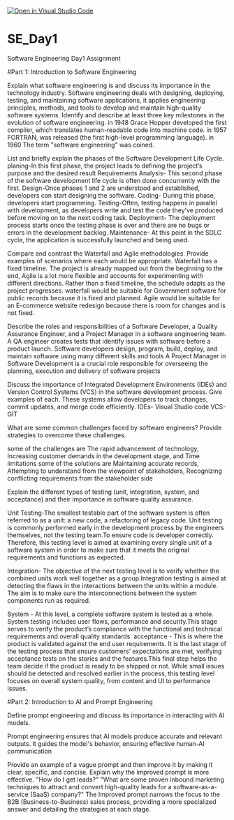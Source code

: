 [![Open in Visual Studio Code](https://classroom.github.com/assets/open-in-vscode-2e0aaae1b6195c2367325f4f02e2d04e9abb55f0b24a779b69b11b9e10269abc.svg)](https://classroom.github.com/online_ide?assignment_repo_id=15576428&assignment_repo_type=AssignmentRepo)
# SE_Day1
Software Engineering Day1 Assignment

#Part 1: Introduction to Software Engineering

Explain what software engineering is and discuss its importance in the technology industry.
Software engineering deals with designing, deploying, testing, and maintaining software applications, it applies engineering principles, methods, and tools to develop and maintain high-quality software systems.
Identify and describe at least three key milestones in the evolution of software engineering.
in 1948 Grace Hopper developed the first compiler, which translates human-readable code into machine code.
in 1957 FORTRAN, was released (the first high-level programming language).
in 1960 The term "software engineering" was coined.

List and briefly explain the phases of the Software Development Life Cycle.
planing-In this first phase, the project leads to defining the project’s purpose and the desired result
 Requirements Analysis- This second phase of the software development life cycle is often done concurrently with the first.
 Design-Once phases 1 and 2 are understood and established, developers can start designing the software. 
Coding- During this phase, developers start programming. 
Testing-Often, testing happens in parallel with development, as developers write and test the code they’ve produced before moving on to the next coding task.
Deployment- The deployment process starts once the testing phase is over and there are no bugs or errors in the development backlog. 
 Maintenance- At this point in the SDLC cycle, the application is successfully launched and being used. 

Compare and contrast the Waterfall and Agile methodologies. Provide examples of scenarios where each would be appropriate.
Waterfall has a fixed timeline. The project is already mapped out from the beginning to the end, Agile is a lot more flexible and accounts for experimenting with different directions. Rather than a fixed timeline, the schedule adapts as the project progresses.
waterfall would be suitable for Government software for public records because it is fixed and planned.
Agile would be suitable for an E-commerce website redesign because there is room for changes and is not fixed.

Describe the roles and responsibilities of a Software Developer, a Quality Assurance Engineer, and a Project Manager in a software engineering team.
A QA engineer creates tests that identify issues with software before a product launch.
Software developers design, program, build, deploy, and maintain software using many different skills and tools
A Project Manager in Software Development is a crucial role responsible for overseeing the planning, execution and delivery of software projects

Discuss the importance of Integrated Development Environments (IDEs) and Version Control Systems (VCS) in the software development process. Give examples of each.
These systems allow developers to track changes, commit updates, and merge code efficiently. 
IDEs- Visual Studio code
VCS- GIT

What are some common challenges faced by software engineers? Provide strategies to overcome these challenges.

some of the challenges are The rapid advancement of technology, Increasing customer demands in the development stage, and Time limitations
some of the solutions are Maintaining accurate records, Attempting to understand from the viewpoint of stakeholders, Recognizing conflicting requirements from the stakeholder side

Explain the different types of testing (unit, integration, system, and acceptance) and their importance in software quality assurance.

Unit Testing-The smallest testable part of the software system is often referred to as a unit: a new code, a refactoring of legacy code. Unit testing is commonly performed early in the development process by the engineers themselves, not the testing team.To ensure code is developer correctly. Therefore, this testing level is aimed at examining every single unit of a software system in order to make sure that it meets the original requirements and functions as expected.

Integration- The objective of the next testing level is to verify whether the combined units work well together as a group.Integration testing is aimed at detecting the flaws in the interactions between the units within a module. The aim is to make sure the interconnections between the system components run as required.

System - At this level, a complete software system is tested as a whole. System testing includes user flows, performance and security.This stage serves to verify the product’s compliance with the functional and technical requirements and overall quality standards.
acceptance - This is where the product is validated against the end user requirements. It is the last stage of the testing process that ensure customers’ expectations are met, verifying acceptance tests on the stories and the features.This final step helps the team decide if the product is ready to be shipped or not. While small issues should be detected and resolved earlier in the process, this testing level focuses on overall system quality, from content and UI to performance issues.

#Part 2: Introduction to AI and Prompt Engineering


Define prompt engineering and discuss its importance in interacting with AI models.

Prompt engineering ensures that AI models produce accurate and relevant outputs. it guides the model's behavior, ensuring effective human-AI communication

Provide an example of a vague prompt and then improve it by making it clear, specific, and concise. Explain why the improved prompt is more effective.
"How do I get leads?"
 "What are some proven inbound marketing techniques to attract and convert high-quality leads for a software-as-a-service (SaaS) company?"
 The Improved prompt narrows the focus to the B2B (Business-to-Business) sales process, providing a more specialized answer and detailing the strategies at each stage.

